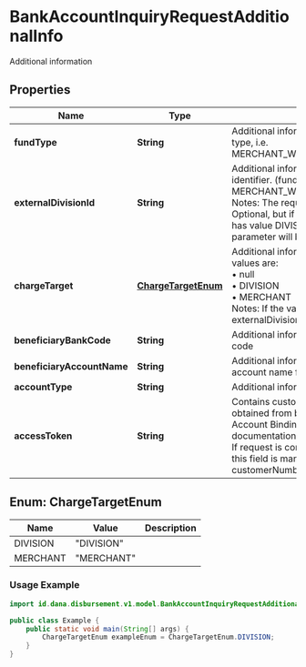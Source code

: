 

# BankAccountInquiryRequestAdditionalInfo

Additional information

## Properties

| Name | Type | Description | Notes |
|------------ | ------------- | ------------- | -------------|
|**fundType** | **String** | Additional information of withdraw fund type, i.e.<br> MERCHANT_WITHDRAW_FOR_CORPORATE  |  |
|**externalDivisionId** | **String** | Additional information of external division identifier. (fundType: MERCHANT_WITHDRAW_FOR_CORPORATE)<br> Notes: The required of this parameter is Optional, but if \"additionalInfo.chargeTarget\" has value DIVISION then the required of this parameter will be changed to Mandatory  |  [optional] |
|**chargeTarget** | [**ChargeTargetEnum**](#ChargeTargetEnum) | Additional information of charge target. The values are:<br> • null<br> • DIVISION<br> • MERCHANT<br> Notes: If the value is DIVISION, externalDivisionId will be Mandatory  |  [optional] |
|**beneficiaryBankCode** | **String** | Additional information of beneficiary Bank code |  |
|**beneficiaryAccountName** | **String** | Additional information of beneficiary account name for validation purpose |  [optional] |
|**accountType** | **String** | Additional information of account type |  [optional] |
|**accessToken** | **String** | Contains customer token, which has been obtained from binding process, refer to Account Binding & Unbinding documentation<br> If request is coming from user interaction, this field is mandatory. If not, just filled customerNumber  |  [optional] |


<a name="ChargeTargetEnum"></a>
## Enum: ChargeTargetEnum

| Name | Value | Description |
| ---- | ----- | ----------- |
| DIVISION | "DIVISION" |  |
| MERCHANT | "MERCHANT" |  |

### Usage Example
```java
import id.dana.disbursement.v1.model.BankAccountInquiryRequestAdditionalInfo.ChargeTargetEnum;

public class Example {
    public static void main(String[] args) {
        ChargeTargetEnum exampleEnum = ChargeTargetEnum.DIVISION;
    }
}
```



